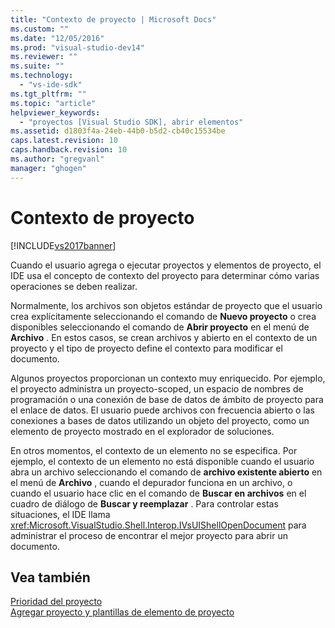 ```yaml
---
title: "Contexto de proyecto | Microsoft Docs"
ms.custom: ""
ms.date: "12/05/2016"
ms.prod: "visual-studio-dev14"
ms.reviewer: ""
ms.suite: ""
ms.technology: 
  - "vs-ide-sdk"
ms.tgt_pltfrm: ""
ms.topic: "article"
helpviewer_keywords: 
  - "proyectos [Visual Studio SDK], abrir elementos"
ms.assetid: d1803f4a-24eb-44b0-b5d2-cb40c15534be
caps.latest.revision: 10
caps.handback.revision: 10
ms.author: "gregvanl"
manager: "ghogen"
---
```

# Contexto de proyecto
[!INCLUDE[vs2017banner](../../code-quality/includes/vs2017banner.md)]

Cuando el usuario agrega o ejecutar proyectos y elementos de proyecto, el IDE usa el concepto de contexto del proyecto para determinar cómo varias operaciones se deben realizar.  
  
 Normalmente, los archivos son objetos estándar de proyecto que el usuario crea explícitamente seleccionando el comando de **Nuevo proyecto** o crea disponibles seleccionando el comando de **Abrir proyecto** en el menú de **Archivo** .  En estos casos, se crean archivos y abierto en el contexto de un proyecto y el tipo de proyecto define el contexto para modificar el documento.  
  
 Algunos proyectos proporcionan un contexto muy enriquecido.  Por ejemplo, el proyecto administra un proyecto\-scoped, un espacio de nombres de programación o una conexión de base de datos de ámbito de proyecto para el enlace de datos.  El usuario puede archivos con frecuencia abierto o las conexiones a bases de datos utilizando un objeto del proyecto, como un elemento de proyecto mostrado en el explorador de soluciones.  
  
 En otros momentos, el contexto de un elemento no se especifica.  Por ejemplo, el contexto de un elemento no está disponible cuando el usuario abra un archivo seleccionando el comando de **archivo existente abierto** en el menú de **Archivo** , cuando el depurador funciona en un archivo, o cuando el usuario hace clic en el comando de **Buscar en archivos** en el cuadro de diálogo de **Buscar y reemplazar** .  Para controlar estas situaciones, el IDE llama <xref:Microsoft.VisualStudio.Shell.Interop.IVsUIShellOpenDocument> para administrar el proceso de encontrar el mejor proyecto para abrir un documento.  
  
## Vea también  
 [Prioridad del proyecto](../../extensibility/internals/project-priority.md)   
 [Agregar proyecto y plantillas de elemento de proyecto](../../extensibility/internals/adding-project-and-project-item-templates.md)